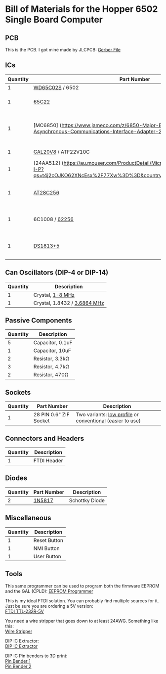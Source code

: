 # Bill of Materials for the Hopper 6502 Single Board Computer

## PCB

This is the PCB. I got mine made by JLCPCB:
[Gerber File](https://github.com/sillycowvalley/Hopper/blob/main/Source/Projects/6502SBC/EasyEDA/6502%20Machine/rev12/Gerber_6502-v2_PCB_6502-v4_2024-05-15.zip)


## ICs

| Quantity | Part Number         | Description                                |
|----------|---------------------|--------------------------------------------|
| 1        | [WD65C02S](https://www.jameco.com/z/W65C02S6TPG-14-Western-Design-Center-MPU-8-Bit-14MHz-65KB-Memory-40-Pin-PDIP_2143638.html) / 6502     | Microprocessor                             |
| 1        | [65C22](https://www.jameco.com/z/W65C22S6TPG-14-Western-Design-Center-Versatile-Interface-Adapter-via-8-Bit-I-O-Ports-14-MHz-40-Pin-PDIP-CMOS-5-Volt_2143591.html)               | VIA (Versatile Interface Adapter)          |
| 1        | [MC6850] (https://www.jameco.com/z/6850-Major-Brands-IC-6850-Asynchronous-Communications-Interface-Adapter-24-pin-DIP_43633.html)              | ACIA (Asynchronous Communications Interface Adapter) |
| 1        | [GAL20V8](https://www.jameco.com/z/GAL20V8B-25LP-Lattice-Semiconductor-Corporation-CPLD-Complex-Programmable-Logic-Device-25ns-8MC-DIP-24_876766.html) / ATF22V10C | Programmable Logic                         |
| 1        | [24AA512] (https://au.mouser.com/ProductDetail/Microchip-Technology/24AA512-I-P?qs=t4j2cOJKO62XNcEsx%2F77Xw%3D%3D&countryCode=US&currencyCode=USD)            | EEPROM (I2C)                               |
| 1        | [AT28C256](https://au.mouser.com/ProductDetail/Microchip-Technology/AT28C256-15DM-883-815?qs=lqAf%2FiVYw9gtSFr69lKk6g%3D%3D)            | EEPROM (Parallel) - speed matters, 150ns or better                         |
| 1        | 6C1008 / [62256](https://www.jameco.com/z/HM62256LP-70-Major-Brands-IC-62256LP-70-Low-Power-CMOS-SRAM-256K-Bit-32Kx8-70ns_82472.html)      | SRAM (Static RAM) - speed matters, 70ns or better                         |
| 1        | [DS1813+5](https://au.mouser.com/ProductDetail/Analog-Devices-Maxim-Integrated/DS1813-5+?qs=Jw2w9zrI6w%2Fv9tYN5eKaiw%3D%3D&countryCode=US&currencyCode=USD)            | 5V Supervisor (150ms power/reset up delay) |

## Can Oscillators (DIP-4 or DIP-14)

| Quantity | Description                    |
|----------|--------------------------------|
| 1        | Crystal, [1-8 MHz](https://www.jameco.com/z/OSC8-000-James-Electronics-8-MHz-Full-Can-Crystal-Oscillator_27991.html)               |
| 1        | Crystal, 1.8432 / [3.6864 MHz](https://www.jameco.com/z/H5C-2E3-3-6864-FOX-ELECTRONICS-Standard-Clock-Oscillator-3-6864MHz-Half-Can-DIP-8_2322439.html)   |

## Passive Components

| Quantity | Description          |
|----------|----------------------|
| 5        | Capacitor, 0.1uF     |
| 1        | Capacitor, 10uF      |
| 2        | Resistor, 3.3kΩ      |
| 3        | Resistor, 4.7kΩ      |
| 2        | Resistor, 470Ω       |

## Sockets

| Quantity | Part Number         | Description                                |
|----------|---------------------|--------------------------------------------|
| 1        | 28 PIN 0.6" ZIF Socket       |  Two variants: [low profile](https://www.jameco.com/z/28-526-10-Aries-Electronics-ZIF-Socket-28-Position-2-54mm-Solder-Straight-Thru-Hole_102745.html) or [conventional](https://www.jameco.com/z/28-6554-10-Aries-Electronics-Connector-Test-Socket-Receptacle-28-Position-2-54mm-Solder-Straight-Thru-Hole_104003.html) (easier to use)                                     |

## Connectors and Headers

| Quantity | Description       |
|----------|-------------------|
| 1        | FTDI Header       |

## Diodes

| Quantity | Part Number | Description       |
|----------|-------------|-------------------|
| 2        | [1N5817](https://www.jameco.com/z/1N5817-Major-Brands-Diode-1N5817-Schottky-20-Volt-1A_177949.html)      | Schottky Diode    |


## Miscellaneous

| Quantity | Description    |
|----------|----------------|
| 1        | Reset Button   |
| 1        | NMI Button     |
| 1        | User Button    |


## Tools

This same programmer can be used to program both the firmware EEPROM and the GAL (CPLD):
[EEPROM Programmer](https://www.jameco.com/z/TL866-3G-T48-Jameco-BenchPro-USB-High-Performance-Programmer-3rd-Generation-_2304999.html)

This is my ideal FTDI solution. You can probably find multiple sources for it. Just be sure you are ordering a 5V version:  
[FTDI TTL-232R-5V](https://ftdichip.com/products/ttl-232r-5v/)

You need a wire stripper that goes down to at least 24AWG. Something like this:  
[Wire Stripper](https://www.jameco.com/z/HT-1043-R-Hanlong-Tools-Tool-Hand-7-in-1-HT-1043-22-30AWG_127871.html)

DIP IC Extractor:  
[DIP IC Extractor](https://www.jameco.com/z/08-609-HT103A--Jameco-BenchPro-DIP-IC-Extractor-Tool_16838.html)

DIP IC Pin benders to 3D print:  
[Pin Bender 1](https://www.thingiverse.com/thing:3124978)  
[Pin Bender 2](https://www.thingiverse.com/thing:3121797)


